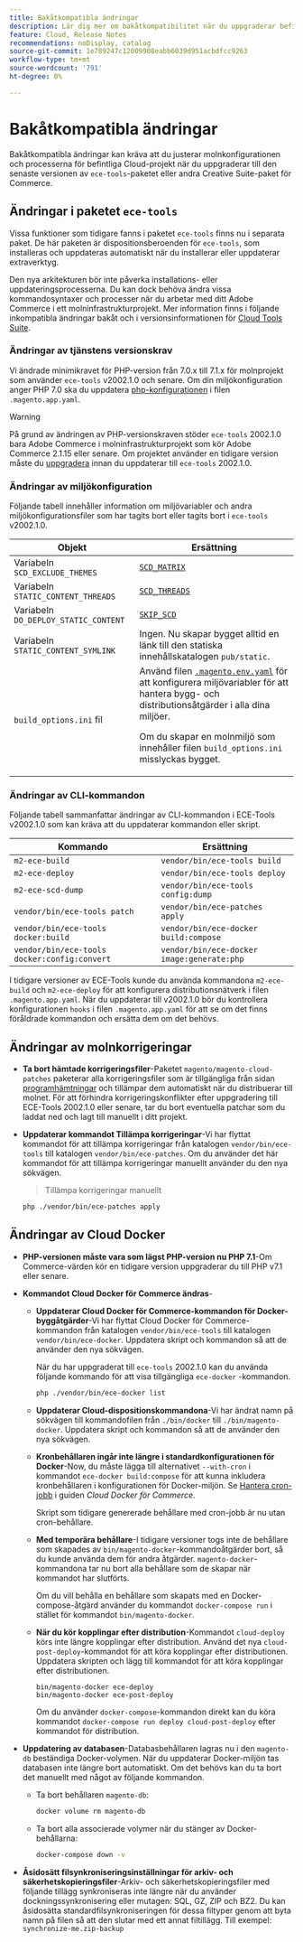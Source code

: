 ```yaml
---
title: Bakåtkompatibla ändringar
description: Lär dig mer om bakåtkompatibilitet när du uppgraderar befintliga Cloud-projekt.
feature: Cloud, Release Notes
recommendations: noDisplay, catalog
source-git-commit: 1e789247c12009908eabb6039d951acbdfcc9263
workflow-type: tm+mt
source-wordcount: '791'
ht-degree: 0%

---
```


# Bakåtkompatibla ändringar

Bakåtkompatibla ändringar kan kräva att du justerar molnkonfigurationen och processerna för befintliga Cloud-projekt när du uppgraderar till den senaste versionen av `ece-tools`-paketet eller andra Creative Suite-paket för Commerce.

## Ändringar i paketet `ece-tools`

Vissa funktioner som tidigare fanns i paketet `ece-tools` finns nu i separata paket. De här paketen är dispositionsberoenden för `ece-tools`, som installeras och uppdateras automatiskt när du installerar eller uppdaterar extraverktyg.

Den nya arkitekturen bör inte påverka installations- eller uppdateringsprocesserna. Du kan dock behöva ändra vissa kommandosyntaxer och processer när du arbetar med ditt Adobe Commerce i ett molninfrastrukturprojekt. Mer information finns i följande inkompatibla ändringar bakåt och i versionsinformationen för [Cloud Tools Suite](cloud-tools-suite.md).

### Ändringar av tjänstens versionskrav

Vi ändrade minimikravet för PHP-version från 7.0.x till 7.1.x för molnprojekt som använder `ece-tools` v2002.1.0 och senare. Om din miljökonfiguration anger PHP 7.0 ska du uppdatera [php-konfigurationen](../application/php-settings.md) i filen `.magento.app.yaml`.

>[!WARNING]
>
>På grund av ändringen av PHP-versionskraven stöder `ece-tools` 2002.1.0 bara Adobe Commerce i molninfrastrukturprojekt som kör Adobe Commerce 2.1.15 eller senare. Om projektet använder en tidigare version måste du [uppgradera](../development/commerce-version.md) innan du uppdaterar till `ece-tools` 2002.1.0.

### Ändringar av miljökonfiguration

Följande tabell innehåller information om miljövariabler och andra miljökonfigurationsfiler som har tagits bort eller tagits bort i `ece-tools` v2002.1.0.

| Objekt | Ersättning |
| -------- | ----------- |
| Variabeln `SCD_EXCLUDE_THEMES` | [`SCD_MATRIX`](../environment/variables-build.md#scd_matrix) |
| Variabeln `STATIC_CONTENT_THREADS` | [`SCD_THREADS`](../environment/variables-build.md#scd_threads) |
| Variabeln `DO_DEPLOY_STATIC_CONTENT` | [`SKIP_SCD`](../environment/variables-build.md#skip_scd) |
| Variabeln `STATIC_CONTENT_SYMLINK` | Ingen. Nu skapar bygget alltid en länk till den statiska innehållskatalogen `pub/static`. |
| `build_options.ini` fil | Använd filen [`.magento.env.yaml`](../application/configure-app-yaml.md) för att konfigurera miljövariabler för att hantera bygg- och distributionsåtgärder i alla dina miljöer.<p>Om du skapar en molnmiljö som innehåller filen `build_options.ini` misslyckas bygget. |

### Ändringar av CLI-kommandon

Följande tabell sammanfattar ändringar av CLI-kommandon i ECE-Tools v2002.1.0 som kan kräva att du uppdaterar kommandon eller skript.

| Kommando | Ersättning |
|-------- | ----------- |
| `m2-ece-build` | `vendor/bin/ece-tools build` |
| `m2-ece-deploy` | `vendor/bin/ece-tools deploy` |
| `m2-ece-scd-dump` | `vendor/bin/ece-tools config:dump` |
| `vendor/bin/ece-tools patch` | `vendor/bin/ece-patches apply` |
| `vendor/bin/ece-tools docker:build` | `vendor/bin/ece-docker build:compose` |
| `vendor/bin/ece-tools docker:config:convert` | `vendor/bin/ece-docker  image:generate:php` |

I tidigare versioner av ECE-Tools kunde du använda kommandona `m2-ece-build` och `m2-ece-deploy` för att konfigurera distributionsnätverk i filen `.magento.app.yaml`. När du uppdaterar till v2002.1.0 bör du kontrollera konfigurationen `hooks` i filen `.magento.app.yaml` för att se om det finns föråldrade kommandon och ersätta dem om det behövs.

## Ändringar av molnkorrigeringar

- **Ta bort hämtade korrigeringsfiler**-Paketet `magento/magento-cloud-patches` paketerar alla korrigeringsfiler som är tillgängliga från sidan [programhämtningar](https://experienceleague.adobe.com/docs/commerce-operations/installation-guide/prerequisites/commerce.html?lang=sv-SE) och tillämpar dem automatiskt när du distribuerar till molnet. För att förhindra korrigeringskonflikter efter uppgradering till ECE-Tools 2002.1.0 eller senare, tar du bort eventuella patchar som du laddat ned och lagt till manuellt i ditt projekt.

- **Uppdaterar kommandot Tillämpa korrigeringar**-Vi har flyttat kommandot för att tillämpa korrigeringar från katalogen `vendor/bin/ece-tools` till katalogen `vendor/bin/ece-patches`. Om du använder det här kommandot för att tillämpa korrigeringar manuellt använder du den nya sökvägen.

  > Tillämpa korrigeringar manuellt

  ```bash
  php ./vendor/bin/ece-patches apply
  ```

## Ändringar av Cloud Docker

- **PHP-versionen måste vara som lägst PHP-version nu PHP 7.1**-Om Commerce-värden kör en tidigare version uppgraderar du till PHP v7.1 eller senare.

- **Kommandot Cloud Docker för Commerce ändras**-

   - **Uppdaterar Cloud Docker för Commerce-kommandon för Docker-byggåtgärder**-Vi har flyttat Cloud Docker för Commerce-kommandon från katalogen `vendor/bin/ece-tools` till katalogen `vendor/bin/ece-docker`. Uppdatera skript och kommandon så att de använder den nya sökvägen.

     När du har uppgraderat till `ece-tools` 2002.1.0 kan du använda följande kommando för att visa tillgängliga `ece-docker` -kommandon.

     ```bash
     php ./vendor/bin/ece-docker list
     ```

   - **Uppdaterar Cloud-dispositionskommandona**-Vi har ändrat namn på sökvägen till kommandofilen från `./bin/docker` till `./bin/magento-docker`. Uppdatera skript och kommandon så att de använder den nya sökvägen.

   - **Kronbehållaren ingår inte längre i standardkonfigurationen för Docker**-Now, du måste lägga till alternativet `--with-cron` i kommandot `ece-docker build:compose` för att kunna inkludera kronbehållaren i konfigurationen för Docker-miljön. Se [Hantera cron-jobb](https://developer.adobe.com/commerce/cloud-tools/docker/configure/manage-cron-jobs/) i guiden _Cloud Docker för Commerce_.

     Skript som tidigare genererade behållare med cron-jobb är nu utan cron-behållare.

   - **Med temporära behållare**-I tidigare versioner togs inte de behållare som skapades av `bin/magento-docker`-kommandoåtgärder bort, så du kunde använda dem för andra åtgärder. `magento-docker`-kommandona tar nu bort alla behållare som de skapar när kommandot har slutförts.

     Om du vill behålla en behållare som skapats med en Docker-compose-åtgärd använder du kommandot `docker-compose run` i stället för kommandot `bin/magento-docker`.

   - **När du kör kopplingar efter distribution**-Kommandot `cloud-deploy` körs inte längre kopplingar efter distribution. Använd det nya `cloud-post-deploy`-kommandot för att köra kopplingar efter distributionen. Uppdatera skripten och lägg till kommandot för att köra kopplingar efter distributionen.

     ```shell
     bin/magento-docker ece-deploy
     bin/magento-docker ece-post-deploy
     ```

     Om du använder `docker-compose`-kommandon direkt kan du köra kommandot `docker-compose run deploy cloud-post-deploy` efter kommandot för distribution.

- **Uppdatering av databasen**-Databasbehållaren lagras nu i den `magento-db` beständiga Docker-volymen. När du uppdaterar Docker-miljön tas databasen inte längre bort automatiskt. Om det behövs kan du ta bort det manuellt med något av följande kommandon.

   - Ta bort behållaren `magento-db`:

     ```bash
     docker volume rm magento-db
     ```

   - Ta bort alla associerade volymer när du stänger av Docker-behållarna:

     ```bash
     docker-compose down -v
     ```

- **Åsidosätt filsynkroniseringsinställningar för arkiv- och säkerhetskopieringsfiler**-Arkiv- och säkerhetskopieringsfiler med följande tillägg synkroniseras inte längre när du använder dockningssynkronisering eller mutagen: SQL, GZ, ZIP och BZ2. Du kan åsidosätta standardfilsynkroniseringen för dessa filtyper genom att byta namn på filen så att den slutar med ett annat filtillägg. Till exempel: `synchronize-me.zip-backup`
